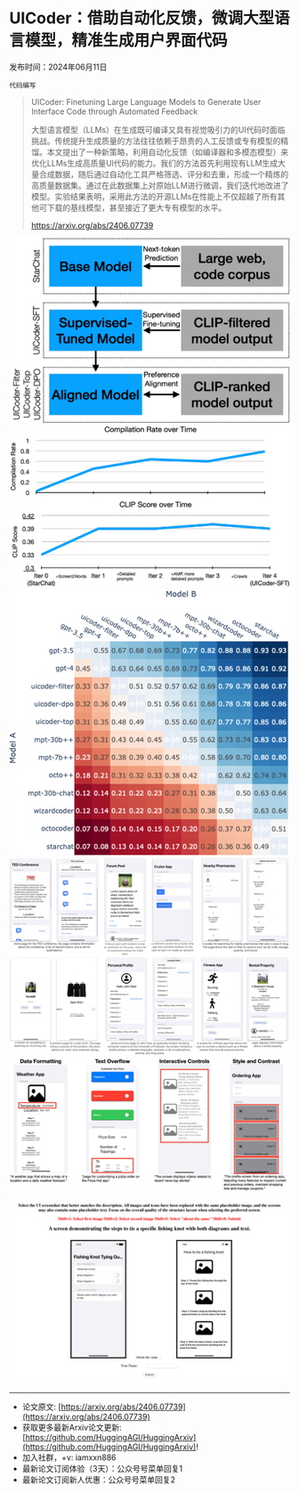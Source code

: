 # UICoder：借助自动化反馈，微调大型语言模型，精准生成用户界面代码
发布时间：2024年06月11日

`代码编写`
> UICoder: Finetuning Large Language Models to Generate User Interface Code through Automated Feedback
>
> 大型语言模型（LLMs）在生成既可编译又具有视觉吸引力的UI代码时面临挑战。传统提升生成质量的方法往往依赖于昂贵的人工反馈或专有模型的精馏。本文提出了一种新策略，利用自动化反馈（如编译器和多模态模型）来优化LLMs生成高质量UI代码的能力。我们的方法首先利用现有LLM生成大量合成数据，随后通过自动化工具严格筛选、评分和去重，形成一个精炼的高质量数据集。通过在此数据集上对原始LLM进行微调，我们迭代地改进了模型。实验结果表明，采用此方法的开源LLMs在性能上不仅超越了所有其他可下载的基线模型，甚至接近了更大专有模型的水平。
>
> https://arxiv.org/abs/2406.07739

![](https://raw.githubusercontent.com/HuggingAGI/HuggingArxiv/main/paper_images/2406.07739/x1.png)
![](https://raw.githubusercontent.com/HuggingAGI/HuggingArxiv/main/paper_images/2406.07739/x2.png)
![](https://raw.githubusercontent.com/HuggingAGI/HuggingArxiv/main/paper_images/2406.07739/winrate.png)
![](https://raw.githubusercontent.com/HuggingAGI/HuggingArxiv/main/paper_images/2406.07739/collage2.jpg)
![](https://raw.githubusercontent.com/HuggingAGI/HuggingArxiv/main/paper_images/2406.07739/x3.png)
![](https://raw.githubusercontent.com/HuggingAGI/HuggingArxiv/main/paper_images/2406.07739/x4.png)

<hr />

- 论文原文: [https://arxiv.org/abs/2406.07739](https://arxiv.org/abs/2406.07739)
- 获取更多最新Arxiv论文更新: [https://github.com/HuggingAGI/HuggingArxiv](https://github.com/HuggingAGI/HuggingArxiv)!
- 加入社群，+v: iamxxn886
- 最新论文订阅体验（3天）：公众号号菜单回复1
- 最新论文订阅新人优惠：公众号号菜单回复2